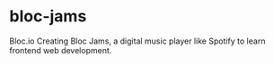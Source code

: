 # bloc-jams
Bloc.io 
Creating Bloc Jams, a digital music player like Spotify to learn frontend web development.
